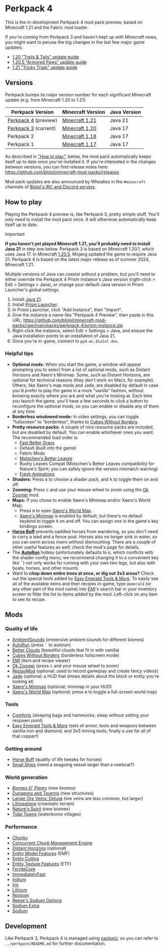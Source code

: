 # Perkpack 4

This is the in-development Perkpack 4 mod pack preview, based on Minecraft 1.21 and the Fabric mod loader.

If you're coming from Perkpack 3 and haven't kept up with Minecraft news, you might want to peruse the big changes in the last few major game updates:

* [1.20 "Trails & Tails" update guide](https://minecraft.wiki/w/Java_Edition_guides/Trails_%26_Tales)
* [1.20.5 "Armored Paws" update guide](https://minecraft.wiki/w/Java_Edition_guides/Armored_Paws)
* [1.21 "Tricky Trials" update guide](https://minecraft.wiki/w/Java_Edition_guides/Tricky_Trials)

## Versions

Perkpack bumps its major version number for each significant Minecraft update (e.g. from Minecraft 1.20 to 1.21).

| Perkpack Version     | Minecraft Version | Java Version |
|----------------------|-------------------|--------------|
| [Perkpack 4](https://github.com/blolol/minecraft-mod-packs/tree/main/packs/perkpack-4#readme) (preview) | [Minecraft 1.21](https://minecraft.wiki/w/Java_Edition_1.21) | Java 21 |
| [Perkpack 3](https://github.com/blolol/minecraft-mod-packs/tree/main/packs/perkpack#readme) (current) | [Minecraft 1.20](https://minecraft.wiki/w/Java_Edition_1.20) | Java 17 |
| Perkpack 2           | [Minecraft 1.18](https://minecraft.wiki/w/Java_Edition_1.18)    | Java 17      |
| Perkpack 1           | [Minecraft 1.17](https://minecraft.wiki/w/Java_Edition_1.17)    | Java 17      |

As described in ["How to play"](#how-to-play), below, the mod pack automatically keeps itself up to date once you've installed it. If you're interested in the changes between versions, you can find release notes here: https://github.com/blolol/minecraft-mod-packs/releases

Mod pack updates are also announced by Wheaties in the `#minecraft` channels of [Blolol's IRC and Discord servers](https://blolol.com/chat).

## How to play

Playing the Perkpack 4 preview is, like Perkpack 3, pretty simple stuff. You'll only need to install the mod pack once. It will otherwise automatically keep itself up to date.

> [!IMPORTANT]
> **If you haven't yet played Minecraft 1.21, you'll probably need to install Java 21** in step one below. Perkpack 3 is based on Minecraft 1.20.1, which uses Java 17. In Minecraft [1.20.5](https://minecraft.wiki/w/Java_Edition_1.20.5), Mojang updated the game to require Java 21. Perkpack 4 is based on the latest major release as of summer 2024, Minecraft 1.21.
>
> Multiple versions of Java can coexist without a problem, but you'll need to either override the Perkpack 4 Prism instance's Java version (right-click > Edit > Settings > Java), or change your default Java version in Prism Launcher's global settings.

1. Install [Java 21](https://prismlauncher.org/wiki/getting-started/installing-java/).
1. Install [Prism Launcher](https://prismlauncher.org).
1. In Prism Launcher, click "Add Instance", then "Import".
1. Give the instance a name like "Perkpack 4 Preview", then paste in this URL: https://github.com/blolol/minecraft-mod-packs/raw/main/packs/perkpack-4/prism-instance.zip
1. Right-click the instance, select Edit > Settings > Java, and ensure the Java installation points to an installation of Java 21.
1. Once you're in-game, connect to `pp4.mc.blolol.dev`.

### Helpful tips

* **Optional mods:** When you start the game, a window will appear prompting you to select from a list of optional mods, such as Distant Horizons and Xaero's Minimap. Some, such as Distant Horizons, are optional for technical reasons (they don't work on Macs, for example). Others, like Xaero's map mods and Jade, are disabled by default in case you'd prefer to play the game in a more "vanilla" fashion, without knowing exactly where you are and what you're looking at. Each time you launch the game, you'll have a few seconds to click a button to reconfigure the optional mods, so you can enable or disable any of them at any time.
* **Borderless windowed mode:** In video settings, you can toggle "fullscreen" to "borderless", thanks to [Cubes Without Borders](https://modrinth.com/mod/cubes-without-borders).
* **Pretty resource packs:** A couple of nice resource packs are included, but are disabled by default. You can enable whichever ones you want. The recommended load order is:
  * [Fast Better Grass](https://modrinth.com/resourcepack/fast-better-grass)
  * Default (built into the game)
  * Fabric Mods
  * [Motschen's Better Leaves](https://modrinth.com/resourcepack/better-leaves)
  * Bushy Leaves Compat (Motschen's Better Leaves compatibility for Nature's Spirit; you can safely ignore the version mismatch warning)
  * [Fresh Animations](https://modrinth.com/resourcepack/fresh-animations)
* **Shaders:** Press <kbd>o</kbd> to choose a shader pack, and <kbd>k</kbd> to toggle them on and off.
* **Zooming:** Press <kbd>c</kbd> and use your mouse wheel to zoom using the [Ok Zoomer](https://modrinth.com/mod/ok-zoomer) mod.
* **Maps:** If you chose to enable Xaero's Minimap and/or Xaero's World Map:
  * Press <kbd>m</kbd> to open [Xaero's World Map](https://modrinth.com/mod/xaeros-world-map).
  * [Xaero's Minimap](https://modrinth.com/mod/xaeros-minimap) is enabled by default, but there's no default keybind to toggle it on and off. You can assign one in the game's key bindings screen.
* **[Horse Buff](https://modrinth.com/mod/horsebuff)** prevents saddled horses from wandering, so you don't need to carry a lead and a fence post. Horses also no longer sink in water, so you can swim across rivers without dismounting. There are a couple of other useful features as well; check the mod's page for details.
* The **[AutoRun](https://modrinth.com/mod/autorun)** hotkey (unfortunately defaults to <kbd>o</kbd>, which conflicts with the shader config menu; we recommend changing it to a convenient key like <kbd>`</kbd>) not only works for running with your own two legs, but also with boats, horses, and other mounts.
* Want to **chop down entire trees at once, or dig out 3x3 areas?** Check out the special tools added by [Easy Emerald Tools & More](https://www.curseforge.com/minecraft/mc-mods/simple-emerald-tools-fabric). To easily see all of the available items and their recipes in-game, type `@emerald` (or any other part of the mod name) into [EMI](https://modrinth.com/mod/emi)'s search bar in your inventory screen to filter the list to items added by the mod. Left-click on any item to see its recipe.

## Mods

### Quality of life

* [AmbientSounds](https://modrinth.com/mod/ambientsounds) (immersive ambient sounds for different biomes)
* [AutoRun](https://modrinth.com/mod/autorun) (press <kbd>`</kbd> to autorun)
* [Better Clouds](https://modrinth.com/mod/better-clouds) (beautiful clouds that fit in with vanilla)
* [Cubes Without Borders](https://modrinth.com/mod/cubes-without-borders) (borderless fullscreen mode)
* [EMI](https://modrinth.com/mod/emi) (item and recipe viewer)
* [Ok Zoomer](https://modrinth.com/mod/ok-zoomer) (press <kbd>c</kbd> and your mouse wheel to zoom)
* [ReplayMod](https://modrinth.com/mod/replaymod) (optional; used to record gameplay and create fancy videos)
* [Jade](https://modrinth.com/mod/jade) (optional; a HUD that shows details about the block or entity you're looking at)
* [Xaero's Minimap](https://modrinth.com/mod/xaeros-minimap) (optional; minimap in your HUD)
* [Xaero's World Map](https://modrinth.com/mod/xaeros-world-map) (optional; press <kbd>m</kbd> to toggle a full-screen world map)

### Tools

* [Comforts](https://modrinth.com/mod/comforts) (sleeping bags and hammocks; sleep without setting your respawn point)
* [Easy Emerald Tools & More](https://www.curseforge.com/minecraft/mc-mods/simple-emerald-tools-fabric) (sets of armor, tools and weapons between vanilla iron and diamond, and 3x3 mining tools; finally a use for all of that copper!)

### Getting around

* [Horse Buff](https://modrinth.com/mod/horsebuff) (quality of life tweaks for horses)
* [Small Ships](https://modrinth.com/mod/small-ships) (need a seagoing vessel larger than a rowboat?)

### World generation

* [Biomes O' Plenty](https://modrinth.com/mod/biomes-o-plenty) (new biomes)
* [Dungeons and Taverns](https://modrinth.com/datapack/dungeons-and-taverns) (new structures)
* [Larger Ore Veins: Deluxe](https://modrinth.com/datapack/larger-ore-veins-deluxe) (ore veins are less common, but larger)
* [Lithosphere](https://modrinth.com/datapack/lithosphere) (cinematic terrain)
* [Nature's Spirit](https://modrinth.com/mod/natures-spirit) (new biomes)
* [Tidal Towns](https://modrinth.com/datapack/tidal-towns) (waterborne villages)

### Performance

* [Chunky](https://modrinth.com/plugin/chunky)
* [Concurrent Chunk Management Engine](https://modrinth.com/mod/c2me-fabric)
* [Distant Horizons](https://modrinth.com/mod/distanthorizons) (optional)
* [Entity Model Features](https://modrinth.com/mod/entity-model-features) (EMF)
* [Entity Culling](https://modrinth.com/mod/entityculling)
* [Entity Texture Features](https://modrinth.com/mod/entitytexturefeatures) (ETF)
* [FerriteCore](https://modrinth.com/mod/ferrite-core)
* [ImmediatelyFast](https://modrinth.com/mod/immediatelyfast)
* [Indium](https://modrinth.com/mod/indium)
* [Iris](https://modrinth.com/mod/iris)
* [Lithium](https://modrinth.com/mod/lithium)
* [Noisium](https://modrinth.com/mod/noisium)
* [Reese's Sodium Options](https://modrinth.com/mod/reeses-sodium-options)
* [Sodium Extra](https://modrinth.com/mod/sodium-extra)
* [Sodium](https://modrinth.com/mod/sodium)

## Development

Like Perkpack 3, Perkpack 4 is managed using [packwiz](https://github.com/packwiz/packwiz), so you can refer to `../perkpack/README.md` for further documentation.
